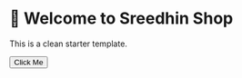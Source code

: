 <!DOCTYPE html>
<head>
  <title>Sreedhin Shop</title>
  <link rel="stylesheet" href="assets/style.css">
</head>
<body>
  <h1>🚀 Welcome to Sreedhin Shop</h1>
  <p>This is a clean starter template.</p>

  <button id="clickBtn">Click Me</button>
  <p id="message"></p>

  
</body>
</html>

